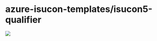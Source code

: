 # azure-isucon-templates/isucon5-qualifier

<a href="https://portal.azure.com/#create/Microsoft.Template/uri/https%3A%2F%2Fraw.githubusercontent.com%2Fkoudaiii%2FExportedTemplate-isucon5%2Fmaster%2Ftemplate.json" target="_blank">
    <img src="http://azuredeploy.net/deploybutton.png"/>
    </a>
